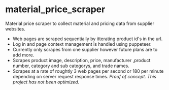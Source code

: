 # material_price_scraper
Material price scraper to collect material and pricing data from supplier websites.


- Web pages are scraped sequentially by itterating product id's in the url.
- Log in and page context management is handled using puppeteer.
- Currently only scrapes from one supplier however future plans are to add more.
- Scrapes product image, description, price, manufacturer ,product number, category and sub categorys, and trade names.
- Scrapes at a rate of roughtly 3 web pages per second or 180 per minute depending on server request response times.
*Proof of concept. This project has not been optimized.*
